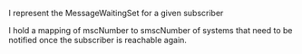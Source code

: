 I represent the MessageWaitingSet for a given subscriber

I hold a mapping of mscNumber to smscNumber of systems that
need to be notified once the subscriber is reachable again.